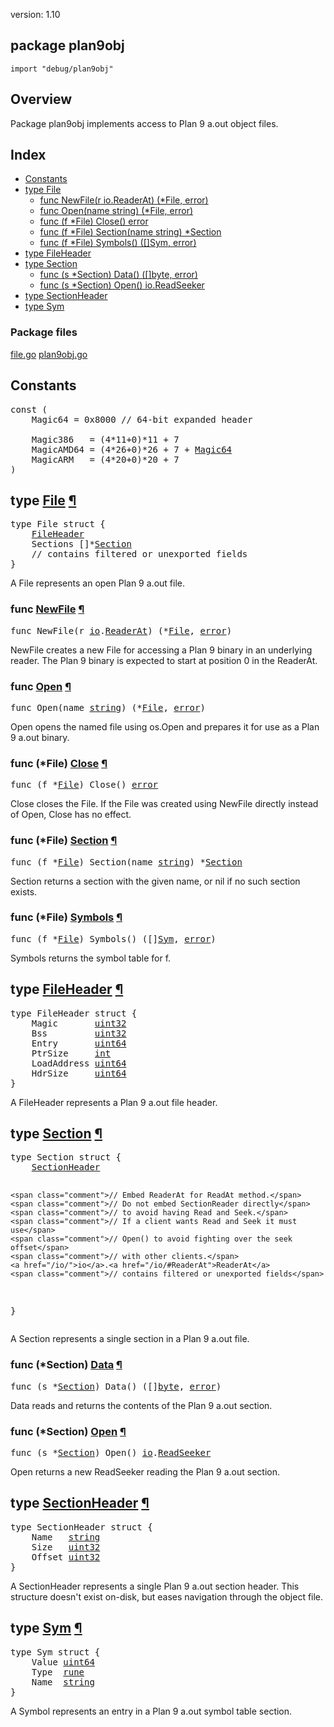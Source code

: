 version: 1.10
## package plan9obj

  `import "debug/plan9obj"`

## Overview

Package plan9obj implements access to Plan 9 a.out object files.

## Index

- [Constants](#pkg-constants)
- [type File](#File)
  - [func NewFile(r io.ReaderAt) (*File, error)](#NewFile)
  - [func Open(name string) (*File, error)](#Open)
  - [func (f *File) Close() error](#File.Close)
  - [func (f *File) Section(name string) *Section](#File.Section)
  - [func (f *File) Symbols() ([]Sym, error)](#File.Symbols)
- [type FileHeader](#FileHeader)
- [type Section](#Section)
  - [func (s *Section) Data() ([]byte, error)](#Section.Data)
  - [func (s *Section) Open() io.ReadSeeker](#Section.Open)
- [type SectionHeader](#SectionHeader)
- [type Sym](#Sym)

### Package files
 [file.go](//github.com/golang/go/blob/release-branch.go1.10/src/debug/plan9obj/file.go) [plan9obj.go](//github.com/golang/go/blob/release-branch.go1.10/src/debug/plan9obj/plan9obj.go)

<h2 id="pkg-constants">Constants</h2>

<pre>const (
    <span id="Magic64">Magic64</span> = 0x8000 <span class="comment">// 64-bit expanded header</span>

    <span id="Magic386">Magic386</span>   = (4*11+0)*11 + 7
    <span id="MagicAMD64">MagicAMD64</span> = (4*26+0)*26 + 7 + <a href="#Magic64">Magic64</a>
    <span id="MagicARM">MagicARM</span>   = (4*20+0)*20 + 7
)</pre>


<h2 id="File">type <a href="//github.com/golang/go/blob/release-branch.go1.10/src/debug/plan9obj/file.go#L17">File</a>
    <a href="#File">¶</a></h2>
<pre>type File struct {
    <a href="#FileHeader">FileHeader</a>
<span id="File.Sections"></span>    Sections []*<a href="#Section">Section</a>
    <span class="comment">// contains filtered or unexported fields</span>
}</pre>

A File represents an open Plan 9 a.out file.

<h3 id="NewFile">func <a href="//github.com/golang/go/blob/release-branch.go1.10/src/debug/plan9obj/file.go#L125">NewFile</a>
    <a href="#NewFile">¶</a></h3>
<pre>func NewFile(r <a href="/io/">io</a>.<a href="/io/#ReaderAt">ReaderAt</a>) (*<a href="#File">File</a>, <a href="/builtin/#error">error</a>)</pre>

NewFile creates a new File for accessing a Plan 9 binary in an underlying
reader. The Plan 9 binary is expected to start at position 0 in the ReaderAt.

<h3 id="Open">func <a href="//github.com/golang/go/blob/release-branch.go1.10/src/debug/plan9obj/file.go#L88">Open</a>
    <a href="#Open">¶</a></h3>
<pre>func Open(name <a href="/builtin/#string">string</a>) (*<a href="#File">File</a>, <a href="/builtin/#error">error</a>)</pre>

Open opens the named file using os.Open and prepares it for use as a Plan 9
a.out binary.

<h3 id="File.Close">func (*File) <a href="//github.com/golang/go/blob/release-branch.go1.10/src/debug/plan9obj/file.go#L105">Close</a>
    <a href="#File.Close">¶</a></h3>
<pre>func (f *<a href="#File">File</a>) Close() <a href="/builtin/#error">error</a></pre>

Close closes the File. If the File was created using NewFile directly instead of
Open, Close has no effect.

<h3 id="File.Section">func (*File) <a href="//github.com/golang/go/blob/release-branch.go1.10/src/debug/plan9obj/file.go#L311">Section</a>
    <a href="#File.Section">¶</a></h3>
<pre>func (f *<a href="#File">File</a>) Section(name <a href="/builtin/#string">string</a>) *<a href="#Section">Section</a></pre>

Section returns a section with the given name, or nil if no such section exists.

<h3 id="File.Symbols">func (*File) <a href="//github.com/golang/go/blob/release-branch.go1.10/src/debug/plan9obj/file.go#L295">Symbols</a>
    <a href="#File.Symbols">¶</a></h3>
<pre>func (f *<a href="#File">File</a>) Symbols() ([]<a href="#Sym">Sym</a>, <a href="/builtin/#error">error</a>)</pre>

Symbols returns the symbol table for f.

<h2 id="FileHeader">type <a href="//github.com/golang/go/blob/release-branch.go1.10/src/debug/plan9obj/file.go#L7">FileHeader</a>
    <a href="#FileHeader">¶</a></h2>
<pre>type FileHeader struct {
<span id="FileHeader.Magic"></span>    Magic       <a href="/builtin/#uint32">uint32</a>
<span id="FileHeader.Bss"></span>    Bss         <a href="/builtin/#uint32">uint32</a>
<span id="FileHeader.Entry"></span>    Entry       <a href="/builtin/#uint64">uint64</a>
<span id="FileHeader.PtrSize"></span>    PtrSize     <a href="/builtin/#int">int</a>
<span id="FileHeader.LoadAddress"></span>    LoadAddress <a href="/builtin/#uint64">uint64</a>
<span id="FileHeader.HdrSize"></span>    HdrSize     <a href="/builtin/#uint64">uint64</a>
}</pre>

A FileHeader represents a Plan 9 a.out file header.

<h2 id="Section">type <a href="//github.com/golang/go/blob/release-branch.go1.10/src/debug/plan9obj/file.go#L33">Section</a>
    <a href="#Section">¶</a></h2>
<pre>type Section struct {
    <a href="#SectionHeader">SectionHeader</a>

    <span class="comment">// Embed ReaderAt for ReadAt method.</span>
    <span class="comment">// Do not embed SectionReader directly</span>
    <span class="comment">// to avoid having Read and Seek.</span>
    <span class="comment">// If a client wants Read and Seek it must use</span>
    <span class="comment">// Open() to avoid fighting over the seek offset</span>
    <span class="comment">// with other clients.</span>
    <a href="/io/">io</a>.<a href="/io/#ReaderAt">ReaderAt</a>
    <span class="comment">// contains filtered or unexported fields</span>
}</pre>

A Section represents a single section in a Plan 9 a.out file.

<h3 id="Section.Data">func (*Section) <a href="//github.com/golang/go/blob/release-branch.go1.10/src/debug/plan9obj/file.go#L47">Data</a>
    <a href="#Section.Data">¶</a></h3>
<pre>func (s *<a href="#Section">Section</a>) Data() ([]<a href="/builtin/#byte">byte</a>, <a href="/builtin/#error">error</a>)</pre>

Data reads and returns the contents of the Plan 9 a.out section.

<h3 id="Section.Open">func (*Section) <a href="//github.com/golang/go/blob/release-branch.go1.10/src/debug/plan9obj/file.go#L57">Open</a>
    <a href="#Section.Open">¶</a></h3>
<pre>func (s *<a href="#Section">Section</a>) Open() <a href="/io/">io</a>.<a href="/io/#ReadSeeker">ReadSeeker</a></pre>

Open returns a new ReadSeeker reading the Plan 9 a.out section.

<h2 id="SectionHeader">type <a href="//github.com/golang/go/blob/release-branch.go1.10/src/debug/plan9obj/file.go#L26">SectionHeader</a>
    <a href="#SectionHeader">¶</a></h2>
<pre>type SectionHeader struct {
<span id="SectionHeader.Name"></span>    Name   <a href="/builtin/#string">string</a>
<span id="SectionHeader.Size"></span>    Size   <a href="/builtin/#uint32">uint32</a>
<span id="SectionHeader.Offset"></span>    Offset <a href="/builtin/#uint32">uint32</a>
}</pre>

A SectionHeader represents a single Plan 9 a.out section header. This structure
doesn't exist on-disk, but eases navigation through the object file.

<h2 id="Sym">type <a href="//github.com/golang/go/blob/release-branch.go1.10/src/debug/plan9obj/file.go#L60">Sym</a>
    <a href="#Sym">¶</a></h2>
<pre>type Sym struct {
<span id="Sym.Value"></span>    Value <a href="/builtin/#uint64">uint64</a>
<span id="Sym.Type"></span>    Type  <a href="/builtin/#rune">rune</a>
<span id="Sym.Name"></span>    Name  <a href="/builtin/#string">string</a>
}</pre>

A Symbol represents an entry in a Plan 9 a.out symbol table section.


